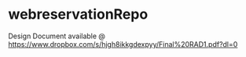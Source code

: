 webreservationRepo
==================
Design Document available @ https://www.dropbox.com/s/hjgh8ikkgdexpyy/Final%20RAD1.pdf?dl=0
